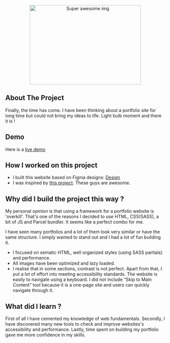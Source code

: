 <p align="center">
<img src="#" alt="Super awesome img" width="350" height="250"/>
</p>

## About The Project
Finally, the time has come. I have been thinking about a portfolio site for long time but could not bring my ideas to life. Light bulb moment and there it is ! 

## Demo
Here is a [live demo ](myportfolioweb.site)

## How I worked on this project
- I built this website based on Figma designs:
  [Design](https://www.figma.com/file/Qndce9wgdOtMLjZZdTTKuQ/Untitled?node-id=0%3A1)
- I was inspired by [this project](https://toyfight.co/work/toggl/). These guys are awesome.
  
## Why did I build the project this way ?
My personal opinion is that using a framework for a portfolio website is 'overkill'. That's one of the reasons I decided to use HTML, CSS(SASS), a bit of JS and Parcel bundler. It seems like a perfect combo for me.

I have seen many portfolios and a lot of them look very similar or have the same structure. I simply wanted to stand out and I had a lot of fun building it.

- I focused on sematic HTML, well organized styles (using SASS partials) and performance.
- All images have been optimized and lazy loaded.  
- I realise that in some sections, contrast is not perfect. Apart from that, I put a lot of effort into meeting accessibility standards. The website is easily to navigate using a keyboard. I did not include “Skip to Main Content” tool because it is a one-page site and users can quickly navigate through it. 

## What did I learn ?
First of all I have cemented my knowledge of web fundamentals. Secondly, I have discovered many new tools to check and improve websites's accessibility and performance. Lastly, time spent on building my portfolio gave me more confidence in my skills.
